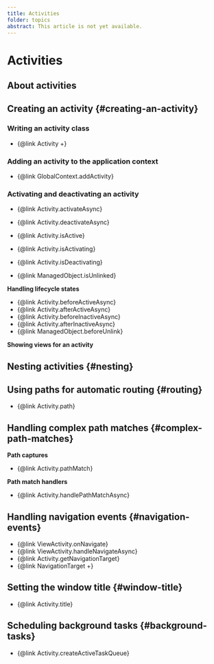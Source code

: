 ```yaml
---
title: Activities
folder: topics
abstract: This article is not yet available.
---
```


# Activities

## About activities

## Creating an activity {#creating-an-activity}

### Writing an activity class

- {@link Activity +}

### Adding an activity to the application context

- {@link GlobalContext.addActivity}

### Activating and deactivating an activity

- {@link Activity.activateAsync}
- {@link Activity.deactivateAsync}

- {@link Activity.isActive}
- {@link Activity.isActivating}
- {@link Activity.isDeactivating}
- {@link ManagedObject.isUnlinked}

**Handling lifecycle states**

- {@link Activity.beforeActiveAsync}
- {@link Activity.afterActiveAsync}
- {@link Activity.beforeInactiveAsync}
- {@link Activity.afterInactiveAsync}
- {@link ManagedObject.beforeUnlink}

**Showing views for an activity**

## Nesting activities {#nesting}

## Using paths for automatic routing {#routing}

- {@link Activity.path}

## Handling complex path matches {#complex-path-matches}

**Path captures**

- {@link Activity.pathMatch}

**Path match handlers**

- {@link Activity.handlePathMatchAsync}

## Handling navigation events {#navigation-events}

- {@link ViewActivity.onNavigate}
- {@link ViewActivity.handleNavigateAsync}
- {@link Activity.getNavigationTarget}
- {@link NavigationTarget +}

## Setting the window title {#window-title}

- {@link Activity.title}

## Scheduling background tasks {#background-tasks}

- {@link Activity.createActiveTaskQueue}
